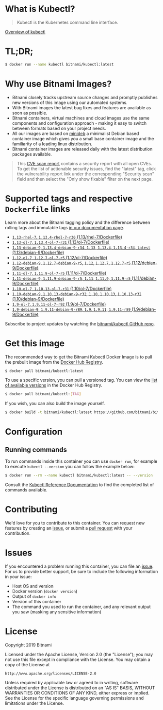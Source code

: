 
# What is Kubectl?

> Kubectl is the Kubernetes command line interface.

[Overview of kubectl](https://kubernetes.io/docs/reference/kubectl/overview/)

# TL;DR;

```bash
$ docker run --name kubectl bitnami/kubectl:latest
```

# Why use Bitnami Images?

* Bitnami closely tracks upstream source changes and promptly publishes new versions of this image using our automated systems.
* With Bitnami images the latest bug fixes and features are available as soon as possible.
* Bitnami containers, virtual machines and cloud images use the same components and configuration approach - making it easy to switch between formats based on your project needs.
* All our images are based on [minideb](https://github.com/bitnami/minideb) a minimalist Debian based container image which gives you a small base container image and the familiarity of a leading linux distribution.
* Bitnami container images are released daily with the latest distribution packages available.


> This [CVE scan report](https://quay.io/repository/bitnami/kubectl?tab=tags) contains a security report with all open CVEs. To get the list of actionable security issues, find the "latest" tag, click the vulnerability report link under the corresponding "Security scan" field and then select the "Only show fixable" filter on the next page.

# Supported tags and respective `Dockerfile` links

Learn more about the Bitnami tagging policy and the difference between rolling tags and immutable tags [in our documentation page](https://docs.bitnami.com/containers/how-to/understand-rolling-tags-containers/).


* [`1.13-rhel-7`, `1.13.4-rhel-7-r30` (1.13/rhel-7/Dockerfile)](https://github.com/bitnami/bitnami-docker-kubectl/blob/1.13.4-rhel-7-r30/1.13/rhel-7/Dockerfile)
* [`1.13-ol-7`, `1.13.4-ol-7-r31` (1.13/ol-7/Dockerfile)](https://github.com/bitnami/bitnami-docker-kubectl/blob/1.13.4-ol-7-r31/1.13/ol-7/Dockerfile)
* [`1.13-debian-9`, `1.13.4-debian-9-r34`, `1.13`, `1.13.4`, `1.13.4-r34`, `latest` (1.13/debian-9/Dockerfile)](https://github.com/bitnami/bitnami-docker-kubectl/blob/1.13.4-debian-9-r34/1.13/debian-9/Dockerfile)
* [`1.12-ol-7`, `1.12.7-ol-7-r5` (1.12/ol-7/Dockerfile)](https://github.com/bitnami/bitnami-docker-kubectl/blob/1.12.7-ol-7-r5/1.12/ol-7/Dockerfile)
* [`1.12-debian-9`, `1.12.7-debian-9-r5`, `1.12`, `1.12.7`, `1.12.7-r5` (1.12/debian-9/Dockerfile)](https://github.com/bitnami/bitnami-docker-kubectl/blob/1.12.7-debian-9-r5/1.12/debian-9/Dockerfile)
* [`1.11-ol-7`, `1.11.9-ol-7-r5` (1.11/ol-7/Dockerfile)](https://github.com/bitnami/bitnami-docker-kubectl/blob/1.11.9-ol-7-r5/1.11/ol-7/Dockerfile)
* [`1.11-debian-9`, `1.11.9-debian-9-r5`, `1.11`, `1.11.9`, `1.11.9-r5` (1.11/debian-9/Dockerfile)](https://github.com/bitnami/bitnami-docker-kubectl/blob/1.11.9-debian-9-r5/1.11/debian-9/Dockerfile)
* [`1.10-ol-7`, `1.10.13-ol-7-r31` (1.10/ol-7/Dockerfile)](https://github.com/bitnami/bitnami-docker-kubectl/blob/1.10.13-ol-7-r31/1.10/ol-7/Dockerfile)
* [`1.10-debian-9`, `1.10.13-debian-9-r32`, `1.10`, `1.10.13`, `1.10.13-r32` (1.10/debian-9/Dockerfile)](https://github.com/bitnami/bitnami-docker-kubectl/blob/1.10.13-debian-9-r32/1.10/debian-9/Dockerfile)
* [`1.9-ol-7`, `1.9.11-ol-7-r92` (1.9/ol-7/Dockerfile)](https://github.com/bitnami/bitnami-docker-kubectl/blob/1.9.11-ol-7-r92/1.9/ol-7/Dockerfile)
* [`1.9-debian-9`, `1.9.11-debian-9-r89`, `1.9`, `1.9.11`, `1.9.11-r89` (1.9/debian-9/Dockerfile)](https://github.com/bitnami/bitnami-docker-kubectl/blob/1.9.11-debian-9-r89/1.9/debian-9/Dockerfile)

Subscribe to project updates by watching the [bitnami/kubectl GitHub repo](https://github.com/bitnami/bitnami-docker-kubectl).

# Get this image

The recommended way to get the Bitnami Kubectl Docker Image is to pull the prebuilt image from the [Docker Hub Registry](https://hub.docker.com/r/bitnami/kubectl).

```bash
$ docker pull bitnami/kubectl:latest
```

To use a specific version, you can pull a versioned tag. You can view the [list of available versions](https://hub.docker.com/r/bitnami/kubectl/tags/) in the Docker Hub Registry.

```bash
$ docker pull bitnami/kubectl:[TAG]
```

If you wish, you can also build the image yourself.

```bash
$ docker build -t bitnami/kubectl:latest https://github.com/bitnami/bitnami-docker-kubectl.git
```

# Configuration

## Running commands

To run commands inside this container you can use `docker run`, for example to execute `kubectl --version` you can follow the example below:

```bash
$ docker run --rm --name kubectl bitnami/kubectl:latest -- --version
```

Consult the [Kubectl Reference Documentation](https://kubernetes.io/docs/reference/generated/kubectl/kubectl-commands) to find the completed list of commands available.

# Contributing

We'd love for you to contribute to this container. You can request new features by creating an [issue](https://github.com/bitnami/bitnami-docker-kubectl/issues), or submit a [pull request](https://github.com/bitnami/bitnami-docker-kubectl/pulls) with your contribution.

# Issues

If you encountered a problem running this container, you can file an [issue](https://github.com/bitnami/bitnami-docker-kubectl/issues). For us to provide better support, be sure to include the following information in your issue:

- Host OS and version
- Docker version (`docker version`)
- Output of `docker info`
- Version of this container
- The command you used to run the container, and any relevant output you saw (masking any sensitive information)

# License

Copyright 2019 Bitnami

Licensed under the Apache License, Version 2.0 (the "License");
you may not use this file except in compliance with the License.
You may obtain a copy of the License at

    http://www.apache.org/licenses/LICENSE-2.0

Unless required by applicable law or agreed to in writing, software
distributed under the License is distributed on an "AS IS" BASIS,
WITHOUT WARRANTIES OR CONDITIONS OF ANY KIND, either express or implied.
See the License for the specific language governing permissions and
limitations under the License.
